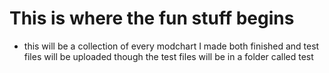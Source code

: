 # This is where the fun stuff begins
- this will be a collection of every modchart I made both finished and test files will be uploaded though the test files will be in a folder called test
